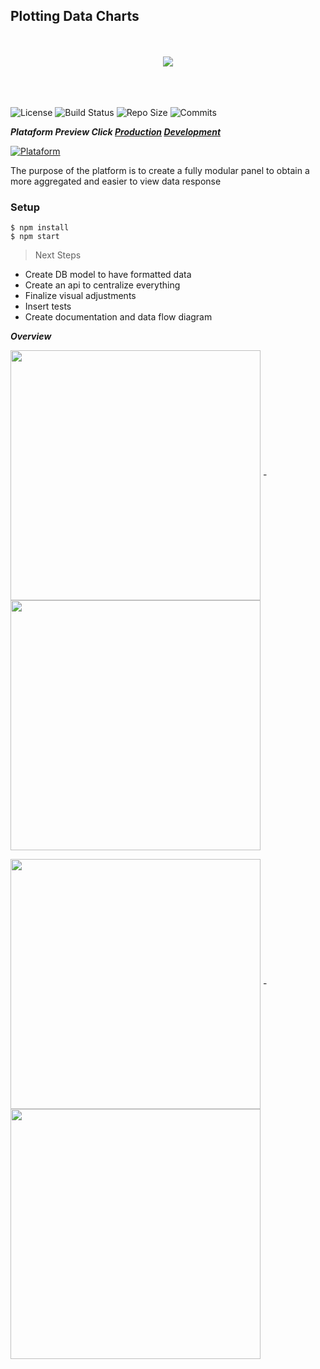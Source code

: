 ## Plotting Data Charts
<p align="center">
<br><br/>
<img align="center" src="https://i.imgur.com/PRraN1A.png">
<br><br/>
<br><br/>
</p>


![License](http://img.shields.io/:license-mit-blue.svg)
![Build Status](http://img.shields.io/travis/badges/badgerbadgerbadger.svg?style=flat-square)
![Repo Size](https://img.shields.io/github/repo-size/CRCunha/dashboard)
![Commits](https://img.shields.io/github/commit-activity/m/CRCunha/dashboard)



***Plataform Preview Click <a href="https://dashboardcris.netlify.app">Production</a> <a href="https://dash-dev.netlify.app">Development</a>***

[![Plataform](https://i.imgur.com/AtavXB5.png)]()

The purpose of the platform is to create a fully modular panel to obtain a more aggregated and easier to view data response

### Setup

```shell
$ npm install
$ npm start
```

> Next Steps

- Create DB model to have formatted data 
- Create an api to centralize everything
- Finalize visual adjustments
- Insert tests
- Create documentation and data flow diagram

***Overview***

<img align="center" src="https://i.imgur.com/3IwlkDG.gif" width="400"> - 
<img align="center" src="https://i.imgur.com/mTvDbGh.gif" width="400">

<img align="center" src="https://i.imgur.com/Ioro1ew.png" width="400"> - 
<img align="center" src="https://i.imgur.com/5Zxj1fe.png" width="400">

